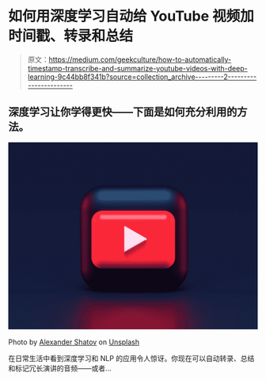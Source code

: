 # 如何用深度学习自动给 YouTube 视频加时间戳、转录和总结

> 原文：<https://medium.com/geekculture/how-to-automatically-timestamp-transcribe-and-summarize-youtube-videos-with-deep-learning-9c44bb8f341b?source=collection_archive---------2----------------------->

## 深度学习让你学得更快——下面是如何充分利用的方法。

![](img/d6c1bc38c292a705cf2deb0e24a3be0f.png)

Photo by [Alexander Shatov](https://unsplash.com/@alexbemore?utm_source=medium&utm_medium=referral) on [Unsplash](https://unsplash.com?utm_source=medium&utm_medium=referral)

在日常生活中看到深度学习和 NLP 的应用令人惊讶。你现在可以自动转录、总结和标记冗长演讲的音频——或者…